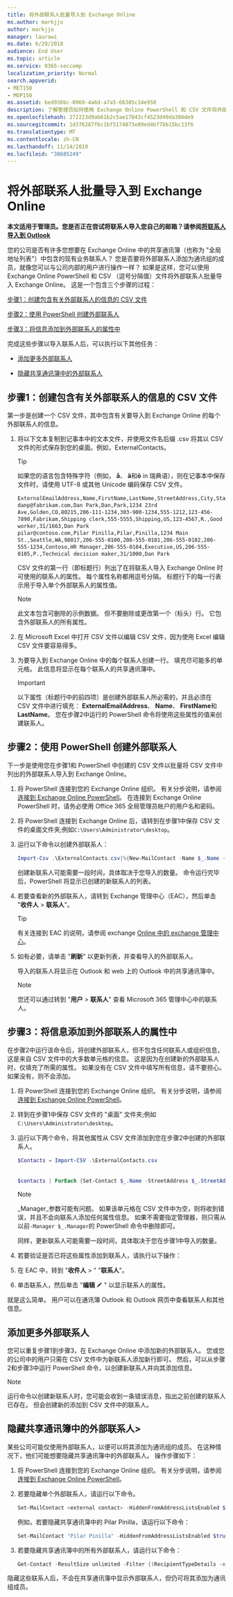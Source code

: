 ```yaml
---
title: 将外部联系人批量导入到 Exchange Online
ms.author: markjjo
author: markjjo
manager: laurawi
ms.date: 6/29/2018
audience: End User
ms.topic: article
ms.service: O365-seccomp
localization_priority: Normal
search.appverid:
- MET150
- MOP150
ms.assetid: bed936bc-0969-4a6d-a7a5-66305c14e958
description: 了解管理员如何使用 Exchange Online PowerShell 和 CSV 文件将外部联系人批量导入到全局地址列表。
ms.openlocfilehash: 272223d9ab61b2c5ae17043cf4523d49da306de9
ms.sourcegitcommit: 1d376287f6c1bf5174873e89ed4bf7bb15bc13f6
ms.translationtype: MT
ms.contentlocale: zh-CN
ms.lasthandoff: 11/14/2019
ms.locfileid: "38685249"
---
```

# <a name="bulk-import-external-contacts-to-exchange-online"></a>将外部联系人批量导入到 Exchange Online

**本文适用于管理员。您是否正在尝试将联系人导入您自己的邮箱？请参阅[将联系人导入到 Outlook](https://support.office.com/article/bb796340-b58a-46c1-90c7-b549b8f3c5f8)**
   
您的公司是否有许多您想要在 Exchange Online 中的共享通讯簿（也称为 "全局地址列表"）中包含的现有业务联系人？ 您是否要将外部联系人添加为通讯组的成员，就像您可以与公司内部的用户进行操作一样？ 如果是这样，您可以使用 Exchange Online PowerShell 和 CSV （逗号分隔值）文件将外部联系人批量导入 Exchange Online。 这是一个包含三个步骤的过程：
  
[步骤1：创建包含有关外部联系人的信息的 CSV 文件](#step-1-create-a-csv-file-that-contains-information-about-the-external-contacts)

[步骤2：使用 PowerShell 创建外部联系人](#step-2-create-the-external-contacts-with-powershell) 

[步骤3：将信息添加到外部联系人的属性中](#step-3-add-information-to-the-properties-of-the-external-contacts)

完成这些步骤以导入联系人后，可以执行以下其他任务：
  
- [添加更多外部联系人](#add-more-external-contacts)
  
- [隐藏共享通讯簿中的外部联系人](#hide-external-contacts-from-the-shared-address-book)
  
## <a name="step-1-create-a-csv-file-that-contains-information-about-the-external-contacts"></a>步骤1：创建包含有关外部联系人的信息的 CSV 文件

第一步是创建一个 CSV 文件，其中包含有关要导入到 Exchange Online 的每个外部联系人的信息。 
  
1. 将以下文本复制到记事本中的文本文件，并使用文件名后缀 .csv 将其以 CSV 文件的形式保存到您的桌面。例如，ExternalContacts。
    
    > [!TIP]
    > 如果您的语言包含特殊字符（例如， **å**、 **ä**和**ö** in 瑞典语），则在记事本中保存文件时，请使用 UTF-8 或其他 Unicode 编码保存 CSV 文件。 
  
    ```text
    ExternalEmailAddress,Name,FirstName,LastName,StreetAddress,City,StateorProvince,PostalCode,Phone,MobilePhone,Pager,HomePhone,Company,Title,OtherTelephone,Department,CountryOrRegion,Fax,Initials,Notes,Office,Manager
    danp@fabrikam.com,Dan Park,Dan,Park,1234 23rd Ave,Golden,CO,80215,206-111-1234,303-900-1234,555-1212,123-456-7890,Fabrikam,Shipping clerk,555-5555,Shipping,US,123-4567,R.,Good worker,31/1663,Dan Park
    pilar@contoso.com,Pilar Pinilla,Pilar,Pinilla,1234 Main St.,Seattle,WA,98017,206-555-0100,206-555-0101,206-555-0102,206-555-1234,Contoso,HR Manager,206-555-0104,Executive,US,206-555-0105,P.,Technical decision maker,31/1000,Dan Park
    ```

    CSV 文件的第一行（即标题行）列出了在将联系人导入 Exchange Online 时可使用的联系人的属性。 每个属性名称都用逗号分隔。 标题行下的每一行表示用于导入单个外部联系人的属性值。 
    
    > [!NOTE]
    > 此文本包含可删除的示例数据。 但不要删除或更改第一个（标头）行。 它包含外部联系人的所有属性。 
  
2. 在 Microsoft Excel 中打开 CSV 文件以编辑 CSV 文件，因为使用 Excel 编辑 CSV 文件要容易得多。
    
3. 为要导入到 Exchange Online 中的每个联系人创建一行。 填充尽可能多的单元格。 此信息将显示在每个联系人的共享通讯簿中。 
    
    > [!IMPORTANT]
    >  以下属性（标题行中的前四项）是创建外部联系人所必需的，并且必须在 CSV 文件中进行填充： **ExternalEmailAddress**、 **Name**、 **FirstName**和**LastName**。 您在步骤2中运行的 PowerShell 命令将使用这些属性的值来创建联系人。 

## <a name="step-2-create-the-external-contacts-with-powershell"></a>步骤2：使用 PowerShell 创建外部联系人

下一步是使用您在步骤1和 PowerShell 中创建的 CSV 文件以批量将 CSV 文件中列出的外部联系人导入到 Exchange Online。 
  
1.  将 PowerShell 连接到您的 Exchange Online 组织。 有关分步说明，请参阅[连接到 Exchange Online PowerShell](https://go.microsoft.com/fwlink/p/?LinkId=396554)。 在连接到 Exchange Online PowerShell 时，请务必使用 Office 365 全局管理员帐户的用户名和密码。 
    
2. 将 PowerShell 连接到 Exchange Online 后，请转到在步骤1中保存 CSV 文件的桌面文件夹;例如`C:\Users\Administrator\desktop`。
    
3. 运行以下命令以创建外部联系人：

    ```powershell
    Import-Csv .\ExternalContacts.csv|%{New-MailContact -Name $_.Name -DisplayName $_.Name -ExternalEmailAddress $_.ExternalEmailAddress -FirstName $_.FirstName -LastName $_.LastName}
    ```

    创建新联系人可能需要一段时间，具体取决于您导入的数量。 命令运行完毕后，PowerShell 将显示已创建的新联系人的列表。 
    
4. 若要查看新的外部联系人，请转到 Exchange 管理中心（EAC），然后单击 "**收件人** \> **联系人**"。 
    
    > [!TIP]
    > 有关连接到 EAC 的说明，请参阅 exchange [Online 中的 exchange 管理中心](https://go.microsoft.com/fwlink/p/?LinkId=328197)。 
  
5. 如有必要，请单击 "**刷新**" 以更新列表，并查看导入的外部联系人。 
    
    导入的联系人将显示在 Outlook 和 web 上的 Outlook 中的共享通讯簿中。
    
    > [!NOTE]
    > 您还可以通过转到 "**用户** \> **联系人**" 查看 Microsoft 365 管理中心中的联系人。 

## <a name="step-3-add-information-to-the-properties-of-the-external-contacts"></a>步骤3：将信息添加到外部联系人的属性中

在步骤2中运行该命令后，将创建外部联系人，但不包含任何联系人或组织信息，这是来自 CSV 文件中的大多数单元格的信息。 这是因为在创建新的外部联系人时，仅填充了所需的属性。 如果没有在 CSV 文件中填写所有信息，请不要担心。 如果没有，则不会添加。
  
1.  将 PowerShell 连接到您的 Exchange Online 组织。 有关分步说明，请参阅[连接到 Exchange Online PowerShell](https://go.microsoft.com/fwlink/p/?LinkId=396554)。
    
2. 转到在步骤1中保存 CSV 文件的 "桌面" 文件夹;例如`C:\Users\Administrator\desktop`。
    
3. 运行以下两个命令，将其他属性从 CSV 文件添加到您在步骤2中创建的外部联系人。
    
    ```powershell
    $Contacts = Import-CSV .\ExternalContacts.csv
  
    ```

    ```powershell
    $contacts | ForEach {Set-Contact $_.Name -StreetAddress $_.StreetAddress -City $_.City -StateorProvince $_.StateorProvince -PostalCode $_.PostalCode -Phone $_.Phone -MobilePhone $_.MobilePhone -Pager $_.Pager -HomePhone $_.HomePhone -Company $_.Company -Title $_.Title -OtherTelephone $_.OtherTelephone -Department $_.Department -Fax $_.Fax -Initials $_.Initials -Notes  $_.Notes -Office $_.Office -Manager $_.Manager}
    ```

    > [!NOTE]
    > _Manager_参数可能有问题。 如果该单元格在 CSV 文件中为空，则将收到错误，并且不会向联系人添加任何属性信息。 如果不需要指定管理器，则只需从以前` -Manager $_.Manager `的 PowerShell 命令中删除即可。 
  
    同样，更新联系人可能需要一段时间，具体取决于您在步骤1中导入的数量。 
    
4. 若要验证是否已将这些属性添加到联系人，请执行以下操作： 
    
1. 在 EAC 中，转到 "**收件人** \> " "**联系人**"。
    
2. 单击联系人，然后单击 "**编辑** ![编辑图标](media/ebd260e4-3556-4fb0-b0bb-cc489773042c.gif) " 以显示联系人的属性。 
    
就是这么简单。 用户可以在通讯簿 Outlook 和 Outlook 网页中查看联系人和其他信息。
  
## <a name="add-more-external-contacts"></a>添加更多外部联系人

您可以重复步骤1到步骤3，在 Exchange Online 中添加新的外部联系人。 您或您的公司中的用户只需在 CSV 文件中为新联系人添加新行即可。 然后，可以从步骤2和步骤3中运行 PowerShell 命令，以创建新联系人并向其添加信息。
  
> [!NOTE]
> 运行命令以创建新联系人时，您可能会收到一条错误消息，指出之前创建的联系人已存在。 但会创建新的添加到 CSV 文件中的联系人。 
  
## <a name="hide-external-contacts-from-the-shared-address-book"></a>隐藏共享通讯簿中的外部联系人>

某些公司可能仅使用外部联系人，以便可以将其添加为通讯组的成员。 在这种情况下，他们可能想要隐藏共享通讯簿中的外部联系人。 操作步骤如下：
  
1.  将 PowerShell 连接到您的 Exchange Online 组织。 有关分步说明，请参阅[连接到 Exchange Online PowerShell](https://go.microsoft.com/fwlink/p/?LinkId=396554)。
    
2. 若要隐藏单个外部联系人，请运行以下命令。
    
    ```powershell
    Set-MailContact <external contact> -HiddenFromAddressListsEnabled $true 
    ```

    例如，若要隐藏共享通讯簿中的 Pilar Pinilla，请运行以下命令：

    ```powershell
    Set-MailContact "Pilar Pinilla" -HiddenFromAddressListsEnabled $true
    ```

3. 若要隐藏共享通讯簿中的所有外部联系人，请运行以下命令：

    ```powershell
    Get-Contact -ResultSize unlimited -Filter {(RecipientTypeDetails -eq 'MailContact')} | Set-MailContact -HiddenFromAddressListsEnabled $true  
    ```

隐藏这些联系人后，不会在共享通讯簿中显示外部联系人，但仍可将其添加为通讯组成员。
